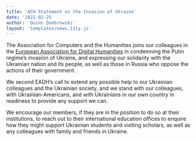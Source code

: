 ```yaml
---
title: 'ACH Statement on the Invasion of Ukraine'
date: '2022-02-25'
author: 'Quinn Dombrowski'
layout: 'templates/news.11ty.js'
---
```

The Association for Computers and the Humanities joins our colleagues in the [European Association for Digital Humanities](https://eadh.org/eadh-statement-ukraine-invasion) in condemning the Putin regime’s invasion of Ukraine, and expressing our solidarity with the Ukrainian nation and its people, as well as those in Russia who oppose the actions of their government.

We second EADH’s call to extend any possible help to our Ukrainian colleagues and the Ukrainian society, and we stand with our colleagues, with Ukrainian-Americans, and with Ukrainians in our own country in readiness to provide any support we can.

We encourage our members, if they are in the position to do so at their institutions, to reach out to their international education offices to enquire how they might support Ukrainian students and visiting scholars, as well as any colleagues with family and friends in Ukraine.
